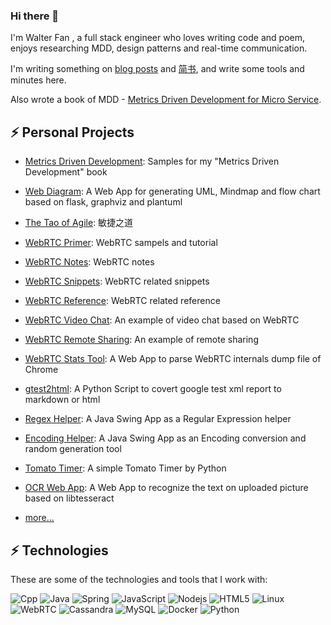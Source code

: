### Hi there 👋

I'm Walter Fan , a full stack engineer who loves writing code and poem, enjoys researching MDD, design patterns and real-time communication.

I'm writing something on [blog posts](https://www.fanyamin.com/) and [简书](https://www.jianshu.com/u/e0b365801f48), and write some tools and minutes here.

Also wrote a book of MDD - [Metrics Driven Development for Micro Service](http://www.cmpbook.com/products/detail?id=46463). 

## ⚡ Personal Projects

* [Metrics Driven Development](https://github.com/walterfan/mdd): Samples for my "Metrics Driven Development" book
* [Web Diagram](https://github.com/walterfan/webdiagram): A Web App for generating UML, Mindmap and flow chart based on flask, graphviz and plantuml
* [The Tao of Agile](https://github.com/walterfan/the-tao-of-agile): 敏捷之道
* [WebRTC Primer](https://github.com/walterfan/webrtc_primer): WebRTC sampels and tutorial
* [WebRTC Notes](https://github.com/walterfan/webrtc_note): WebRTC notes
* [WebRTC Snippets](https://github.com/walterfan/webrtc_snippets): WebRTC related snippets
* [WebRTC Reference](https://github.com/walterfan/webrtc_refer): WebRTC related reference
* [WebRTC Video Chat](https://github.com/walterfan/webrtc_video_chat): An example of video chat based on WebRTC
* [WebRTC Remote Sharing](https://github.com/walterfan/webrtc_remote_sharing): An example of remote sharing
* [WebRTC Stats Tool](https://github.com/walterfan/webrtc_stats): A Web App to parse WebRTC internals dump file of Chrome
* [gtest2html](https://github.com/walterfan/gtest2html): A Python Script to covert google test xml report to markdown or html
* [Regex Helper](https://github.com/walterfan/regex_helper): A Java Swing App as a Regular Expression helper
* [Encoding Helper](https://github.com/walterfan/encoding_helper): A Java Swing App as an Encoding conversion and random generation tool
* [Tomato Timer](https://github.com/walterfan/tomato-timer): A simple Tomato Timer by Python
* [OCR Web App](https://github.com/walterfan/webocr): A Web App to recognize the text on uploaded picture based on libtesseract

* [more...](https://github.com/walterfan?tab=repositories)

## ⚡ Technologies

These are some of the technologies and tools that I work with:

![Cpp](https://img.shields.io/badge/-Cpp-007ACC?style=flat-square&logo=cpp)
![Java](https://img.shields.io/badge/-Java-007396?style=flat-square&logo=java)
![Spring](https://img.shields.io/badge/-Spring-6DB33F?style=flat-square&logo=spring&logoColor=white)
![JavaScript](https://img.shields.io/badge/-JavaScript-black?style=flat-square&logo=javascript)
![Nodejs](https://img.shields.io/badge/-Nodejs-339933?style=flat-square&logo=Node.js&logoColor=white)
![HTML5](https://img.shields.io/badge/-HTML5-E34F26?style=flat-square&logo=html5&logoColor=white)
![Linux](https://img.shields.io/badge/-Linux-DD0031?style=flat-square&logo=linux)
![WebRTC](https://img.shields.io/badge/-WebRTC-86BC40?style=flat-square&logo=webrtc&logoColor=white)
![Cassandra](https://img.shields.io/badge/-Cassandra-black?style=flat-square&logo=cassandra)
![MySQL](https://img.shields.io/badge/-MySQL-4479A1?style=flat-square&logo=mysql&logoColor=white)
![Docker](https://img.shields.io/badge/-Docker-2496ED?style=flat-square&logo=docker&logoColor=white)
![Python](https://img.shields.io/badge/Python-0089D6?style=flat-square&logo=python&logoColor=white)

